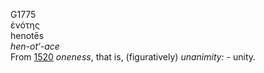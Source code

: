 <body>
  <p>G1775<br>  ἑνότης  <br> henotēs  <br><i>hen-ot‘-ace </i><br>From <a href="g1520.htm">1520</a>  <i>oneness</i>, that is, (figuratively) <i>unanimity:</i> - unity.<br></p>
 </body>
